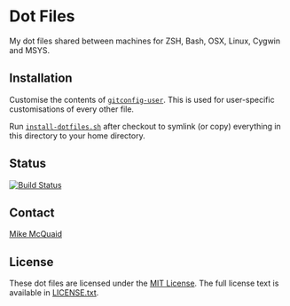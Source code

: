 # Dot Files
My dot files shared between machines for ZSH, Bash, OSX, Linux, Cygwin and MSYS.

## Installation
Customise the contents of [`gitconfig-user`](https://github.com/mikemcquaid/dotfiles/blob/master/gitconfig-user).
This is used for user-specific customisations of every other file.

Run [`install-dotfiles.sh`](https://github.com/mikemcquaid/dotfiles/blob/master/install-dotfiles.sh)
after checkout to symlink (or copy) everything in this directory to your home directory.

## Status
[![Build Status](https://travis-ci.org/mikemcquaid/dotfiles.svg?branch=master)](https://travis-ci.org/mikemcquaid/dotfiles)

## Contact
[Mike McQuaid](mailto:mike@mikemcquaid.com)

## License
These dot files are licensed under the [MIT License](http://en.wikipedia.org/wiki/MIT_License).
The full license text is available in [LICENSE.txt](https://github.com/mikemcquaid/dotfiles/blob/master/LICENSE.txt).
